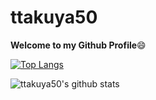 # ttakuya50

**Welcome to my Github Profile**:smile:

[![Top Langs](https://github-readme-stats.vercel.app/api/top-langs/?username=ttakuya50)](https://github.com/anuraghazra/github-readme-stats)

![ttakuya50's github stats](https://github-readme-stats.vercel.app/api?username=ttakuya50&count_private=true&show_icons=true)
